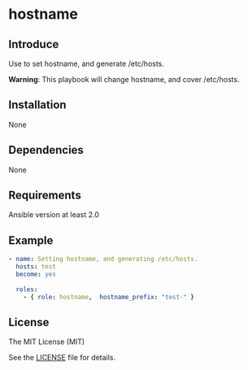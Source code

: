 # hostname

## Introduce
Use to set hostname, and generate /etc/hosts.

**Warning**: This playbook will change hostname, and cover /etc/hosts.

## Installation
None

## Dependencies
None

## Requirements
Ansible version at least 2.0

## Example
```yaml
- name: Setting hostname, and generating /etc/hosts.
  hosts: test
  become: yes
  
  roles:
    - { role: hostname,  hostname_prefix: "test-" }
```

## License
The MIT License (MIT)

See the [LICENSE](LICENSE) file for details.
